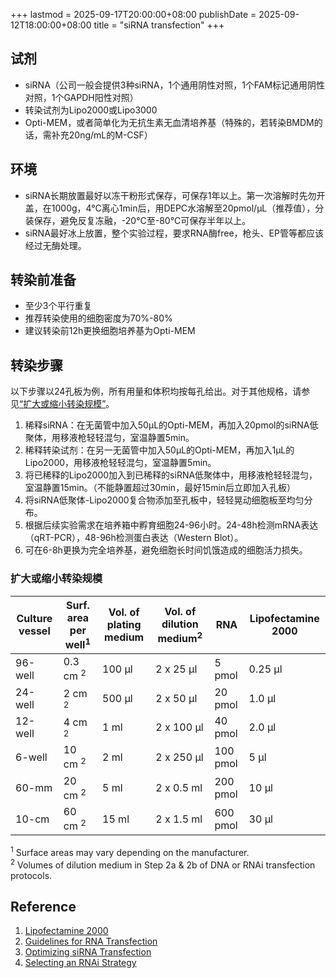 +++
lastmod = 2025-09-17T20:00:00+08:00
publishDate = 2025-09-12T18:00:00+08:00
title = "siRNA transfection"
+++

## 试剂

- siRNA（公司一般会提供3种siRNA，1个通用阴性对照，1个FAM标记通用阴性对照，1个GAPDH阳性对照）
- 转染试剂为Lipo2000或Lipo3000
- Opti-MEM，或者简单化为无抗生素无血清培养基（特殊的，若转染BMDM的话，需补充20ng/mL的M-CSF）

## 环境

- siRNA长期放置最好以冻干粉形式保存，可保存1年以上。第一次溶解时先勿开盖，在1000g，4°C离心1min后，用DEPC水溶解至20pmol/μL（推荐值），分装保存，避免反复冻融，-20°C至-80°C可保存半年以上。
- siRNA最好冰上放置，整个实验过程，要求RNA酶free，枪头、EP管等都应该经过无酶处理。

## 转染前准备

- 至少3个平行重复
- 推荐转染使用的细胞密度为70%-80%
- 建议转染前12h更换细胞培养基为Opti-MEM

## 转染步骤

以下步骤以24孔板为例，所有用量和体积均按每孔给出。对于其他规格，请参见[“扩大或缩小转染规模”](#扩大或缩小转染规模)。

1. 稀释siRNA：在无菌管中加入50μL的Opti-MEM，再加入20pmol的siRNA低聚体，用移液枪轻轻混匀，室温静置5min。
2. 稀释转染试剂：在另一无菌管中加入50μL的Opti-MEM，再加入1μL的Lipo2000，用移液枪轻轻混匀，室温静置5min。
3. 将已稀释的Lipo2000加入到已稀释的siRNA低聚体中，用移液枪轻轻混匀，室温静置15min。（不能静置超过30min，最好15min后立即加入孔板）
4. 将siRNA低聚体-Lipo2000复合物添加至孔板中，轻轻晃动细胞板至均匀分布。
5. 根据后续实验需求在培养箱中孵育细胞24-96小时。24-48h检测mRNA表达（qRT-PCR），48-96h检测蛋白表达（Western Blot）。
6. 可在6-8h更换为完全培养基，避免细胞长时间饥饿造成的细胞活力损失。

### 扩大或缩小转染规模

| Culture vessel | Surf. area per well<sup>1</sup> | Vol. of plating medium | Vol. of dilution medium<sup>2</sup> | RNA      | Lipofectamine 2000 |
| -------------- | ------------------------------- | ---------------------- | ----------------------------------- | -------- | ------------------ |
| 96-well        | 0.3 cm <sup>2</sup>             | 100 µl                 | 2 x 25 µl                           | 5 pmol   | 0.25 µl            |
| 24-well        | 2 cm <sup>2</sup>               | 500 µl                 | 2 x 50 µl                           | 20 pmol  | 1.0 µl             |
| 12-well        | 4 cm <sup>2</sup>               | 1 ml                   | 2 x 100 µl                          | 40 pmol  | 2.0 µl             |
| 6-well         | 10 cm <sup>2</sup>              | 2 ml                   | 2 x 250 µl                          | 100 pmol | 5 µl               |
| 60-mm          | 20 cm <sup>2</sup>              | 5 ml                   | 2 x 0.5 ml                          | 200 pmol | 10 µl              |
| 10-cm          | 60 cm <sup>2</sup>              | 15 ml                  | 2 x 1.5 ml                          | 600 pmol | 30 µl              |

<sup>1</sup> Surface areas may vary depending on the manufacturer.  
<sup>2</sup> Volumes of dilution medium in Step 2a & 2b of DNA or RNAi transfection protocols.  

## Reference

1. [Lipofectamine 2000](https://www.thermofisher.com/us/en/home/references/protocols/cell-culture/transfection-protocol/lipofectamine-2000.html)
2. [Guidelines for RNA Transfection](https://www.thermofisher.com/us/en/home/references/gibco-cell-culture-basics/transfection-basics/guidelines-for-rna-transfection.html)
3. [Optimizing siRNA Transfection](https://www.thermofisher.com/us/en/home/references/gibco-cell-culture-basics/transfection-basics/guidelines-for-rna-transfection/optimizing-sirna-transfection.html)
4. [Selecting an RNAi Strategy](https://www.thermofisher.com/us/en/home/references/gibco-cell-culture-basics/transfection-basics/guidelines-for-rna-transfection/selecting-an-rnai-strategy.html)